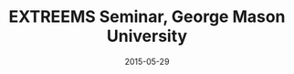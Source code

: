 ---
title: "EXTREEMS Seminar, George Mason University"
collection: talks
type: "Seminar" 
permalink: /talks/2015talk4
venue: "Fairfax, VA"
date: 2015-05-29
location: "Fairfax, VA"
---